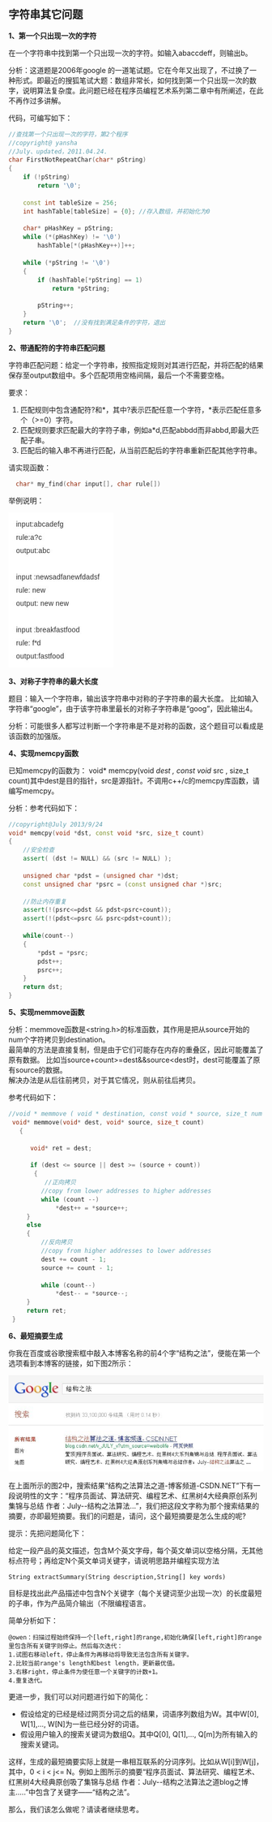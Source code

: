## 字符串其它问题

**1、第一个只出现一次的字符**

在一个字符串中找到第一个只出现一次的字符。如输入abaccdeff，则输出b。

分析：这道题是2006年google 的一道笔试题。它在今年又出现了，不过换了一种形式。即最近的搜狐笔试大题：数组非常长，如何找到第一个只出现一次的数字，说明算法复杂度。此问题已经在程序员编程艺术系列第二章中有所阐述，在此不再作过多讲解。

代码，可编写如下：
```cpp
//查找第一个只出现一次的字符，第2个程序
//copyright@ yansha
//July、updated，2011.04.24.
char FirstNotRepeatChar(char* pString)
{
    if (!pString)
        return '\0';

    const int tableSize = 256;
    int hashTable[tableSize] = {0}; //存入数组，并初始化为0

    char* pHashKey = pString;
    while (*(pHashKey) != '\0')
        hashTable[*(pHashKey++)]++;

    while (*pString != '\0')
    {
        if (hashTable[*pString] == 1)
            return *pString;

        pString++;
    }
    return '\0';  //没有找到满足条件的字符，退出
}
```



**2、带通配符的字符串匹配问题**

字符串匹配问题：给定一个字符串，按照指定规则对其进行匹配，并将匹配的结果保存至output数组中。多个匹配项用空格间隔，最后一个不需要空格。  

要求：  

1. 匹配规则中包含通配符?和\*，其中?表示匹配任意一个字符，\*表示匹配任意多个（>=0）字符。  
2. 匹配规则要求匹配最大的字符子串，例如a\*d,匹配abbdd而非abbd,即最大匹配子串。  
3. 匹配后的输入串不再进行匹配，从当前匹配后的字符串重新匹配其他字符串。  

请实现函数：  
```c
  char* my_find(char input[], char rule[])
```

举例说明：  

![31.1.jpg](../images/30~31/31.1.jpg)


**3、对称子字符串的最大长度**

题目：输入一个字符串，输出该字符串中对称的子字符串的最大长度。
比如输入字符串“google”，由于该字符串里最长的对称子字符串是“goog”，因此输出4。

分析：可能很多人都写过判断一个字符串是不是对称的函数，这个题目可以看成是该函数的加强版。

**4、实现memcpy函数**

已知memcpy的函数为： void* memcpy(void *dest , const void* src , size_t count)其中dest是目的指针，src是源指针。不调用c++/c的memcpy库函数，请编写memcpy。

分析：参考代码如下：
```cpp
//copyright@July 2013/9/24  
void* memcpy(void *dst, const void *src, size_t count)      
{      
    //安全检查  
    assert( (dst != NULL) && (src != NULL) );      
  
    unsigned char *pdst = (unsigned char *)dst;      
    const unsigned char *psrc = (const unsigned char *)src;      
  
    //防止内存重复  
    assert(!(psrc<=pdst && pdst<psrc+count));      
    assert(!(pdst<=psrc && psrc<pdst+count));      
  
    while(count--)      
    {      
        *pdst = *psrc;      
        pdst++;      
        psrc++;      
    }      
    return dst;      
}    
```


**5、实现memmove函数**

分析：memmove函数是<string.h>的标准函数，其作用是把从source开始的num个字符拷贝到destination。  
最简单的方法是直接复制，但是由于它们可能存在内存的重叠区，因此可能覆盖了原有数据。  比如当source+count>=dest&&source<dest时，dest可能覆盖了原有source的数据。  
解决办法是从后往前拷贝，对于其它情况，则从前往后拷贝。  

参考代码如下：

```cpp
//void * memmove ( void * destination, const void * source, size_t num );)  
 void* memmove(void* dest, void* source, size_t count)  
   {  
  
      void* ret = dest;  
  
      if (dest <= source || dest >= (source + count))  
       {  
          //正向拷贝  
         //copy from lower addresses to higher addresses  
         while (count --)  
             *dest++ = *source++;  
     }  
     else  
     {  
         //反向拷贝  
         //copy from higher addresses to lower addresses  
         dest += count - 1;  
         source += count - 1;  
  
         while (count--)  
             *dest-- = *source--;  
     }  
     return ret;  
 }  
```

**6、最短摘要生成**

你我在百度或谷歌搜索框中敲入本博客名称的前4个字“结构之法”，便能在第一个选项看到本博客的链接，如下图2所示：

![](../images/21~22/22.1.gif)

在上面所示的图2中，搜索结果“结构之法算法之道-博客频道-CSDN.NET”下有一段说明性的文字：“程序员面试、算法研究、编程艺术、红黑树4大经典原创系列集锦与总结 作者：July--结构之法算法...”，我们把这段文字称为那个搜索结果的摘要，亦即最短摘要。我们的问题是，请问，这个最短摘要是怎么生成的呢?

提示：先把问题简化下：

给定一段产品的英文描述，包含M个英文字母，每个英文单词以空格分隔，无其他标点符号；再给定N个英文单词关键字，请说明思路并编程实现方法

    String extractSummary(String description,String[] key words)

目标是找出此产品描述中包含N个关键字（每个关键词至少出现一次）的长度最短的子串，作为产品简介输出（不限编程语言。

简单分析如下：

    @owen：扫描过程始终保持一个[left,right]的range,初始化确保[left,right]的range里包含所有关键字则停止。然后每次迭代：
    1.试图右移动left，停止条件为再移动将导致无法包含所有关键字。
    2.比较当前range's length和best length，更新最优值。
    3.右移right，停止条件为使任意一个关键字的计数+1。
    4.重复迭代。

更进一步，我们可以对问题进行如下的简化：

 - 假设给定的已经是经过网页分词之后的结果，词语序列数组为W。其中W[0], W[1],…, W[N]为一些已经分好的词语。
 - 假设用户输入的搜索关键词为数组Q。其中Q[0], Q[1],…, Q[m]为所有输入的搜索关键词。

这样，生成的最短摘要实际上就是一串相互联系的分词序列。比如从W[i]到W[j]，其中，0 < i < j<= N。例如上图所示的摘要“程序员面试、算法研究、编程艺术、红黑树4大经典原创吸了集锦与总结 作者：July--结构之法算法之道blog之博主.....”中包含了关键字——“结构之法”。

那么，我们该怎么做呢？请读者继续思考。
